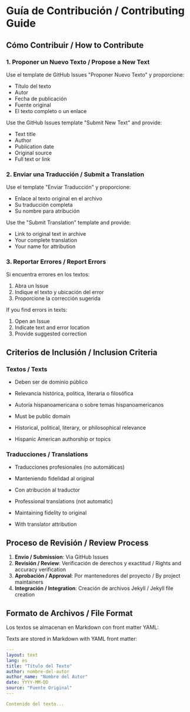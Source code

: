 # Guía de Contribución / Contributing Guide

## Cómo Contribuir / How to Contribute

### 1. Proponer un Nuevo Texto / Propose a New Text

Use el template de GitHub Issues "Proponer Nuevo Texto" y proporcione:
- Título del texto
- Autor
- Fecha de publicación
- Fuente original
- El texto completo o un enlace

Use the GitHub Issues template "Submit New Text" and provide:
- Text title
- Author
- Publication date
- Original source
- Full text or link

### 2. Enviar una Traducción / Submit a Translation

Use el template "Enviar Traducción" y proporcione:
- Enlace al texto original en el archivo
- Su traducción completa
- Su nombre para atribución

Use the "Submit Translation" template and provide:
- Link to original text in archive
- Your complete translation
- Your name for attribution

### 3. Reportar Errores / Report Errors

Si encuentra errores en los textos:
1. Abra un Issue
2. Indique el texto y ubicación del error
3. Proporcione la corrección sugerida

If you find errors in texts:
1. Open an Issue
2. Indicate text and error location
3. Provide suggested correction

## Criterios de Inclusión / Inclusion Criteria

### Textos / Texts
- Deben ser de dominio público
- Relevancia histórica, política, literaria o filosófica
- Autoría hispanoamericana o sobre temas hispanoamericanos

- Must be public domain
- Historical, political, literary, or philosophical relevance
- Hispanic American authorship or topics

### Traducciones / Translations
- Traducciones profesionales (no automáticas)
- Manteniendo fidelidad al original
- Con atribución al traductor

- Professional translations (not automatic)
- Maintaining fidelity to original
- With translator attribution

## Proceso de Revisión / Review Process

1. **Envío / Submission**: Via GitHub Issues
2. **Revisión / Review**: Verificación de derechos y exactitud / Rights and accuracy verification
3. **Aprobación / Approval**: Por mantenedores del proyecto / By project maintainers
4. **Integración / Integration**: Creación de archivos Jekyll / Jekyll file creation

## Formato de Archivos / File Format

Los textos se almacenan en Markdown con front matter YAML:

Texts are stored in Markdown with YAML front matter:

```yaml
---
layout: text
lang: es
title: "Título del Texto"
author: nombre-del-autor
author_name: "Nombre del Autor"
date: YYYY-MM-DD
source: "Fuente Original"
---

Contenido del texto...
